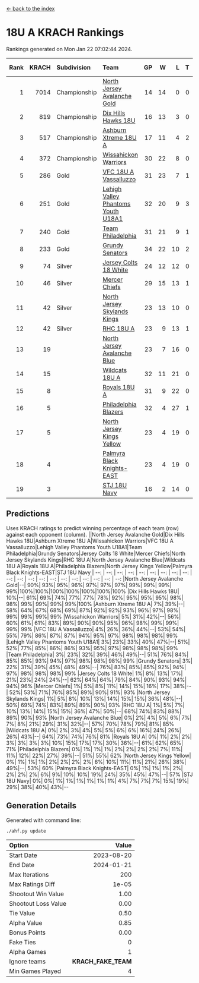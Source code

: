 [<- back to the index](readme.md)
# 18U A KRACH Rankings
Rankings generated on Mon Jan 22 07:02:44 2024.

Rank|KRACH|Subdivision|Team|GP|W|L|T|OTW|OTL|SoS|Exp Wins|Win Diff
---:|---:|:---|:---|---:|---:|---:|---:|---:|---:|---:|---:|---:
1|7014|Championship|[North Jersey Avalanche Gold](https://gamesheetstats.com/seasons/3659/teams/140737/schedule)|14|14|0|0|0|0|88|14.8|-0.0
2|819|Championship|[Dix Hills Hawks 18U](https://gamesheetstats.com/seasons/3659/teams/140731/schedule)|16|13|3|0|1|0|560|13.9|0.0
3|517|Championship|[Ashburn Xtreme 18U A](https://gamesheetstats.com/seasons/3659/teams/140730/schedule)|17|11|4|2|1|0|247|12.9|0.0
4|372|Championship|[Wissahickon Warriors](https://gamesheetstats.com/seasons/3659/teams/140748/schedule)|30|22|8|0|0|1|200|22.9|0.0
5|286|Gold|[VFC 18U A Vassalluzzo](https://gamesheetstats.com/seasons/3659/teams/140746/schedule)|31|23|7|1|2|2|135|24.4|0.0
6|251|Gold|[Lehigh Valley Phantoms Youth U18A1](https://gamesheetstats.com/seasons/3659/teams/140734/schedule)|32|20|9|3|1|0|188|22.4|0.0
7|240|Gold|[Team Philadelphia](https://gamesheetstats.com/seasons/3659/teams/140745/schedule)|31|21|9|1|0|0|187|22.4|0.0
8|233|Gold|[Grundy Senators](https://gamesheetstats.com/seasons/3659/teams/140732/schedule)|34|22|10|2|1|0|186|23.9|0.0
9|74|Silver|[Jersey Colts 18 White](https://gamesheetstats.com/seasons/3659/teams/140733/schedule)|24|12|12|0|0|2|957|12.9|0.0
10|46|Silver|[Mercer Chiefs](https://gamesheetstats.com/seasons/3659/teams/140735/schedule)|29|15|13|1|0|1|543|16.4|0.0
11|42|Silver|[North Jersey Skylands Kings](https://gamesheetstats.com/seasons/3659/teams/140739/schedule)|23|13|10|0|1|1|962|13.9|0.0
12|42|Silver|[RHC 18U A](https://gamesheetstats.com/seasons/3659/teams/140742/schedule)|23|9|13|1|0|1|179|10.4|0.0
13|19||[North Jersey Avalanche Blue](https://gamesheetstats.com/seasons/3659/teams/140736/schedule)|23|7|16|0|0|1|157|7.9|0.0
14|15||[Wildcats 18U A](https://gamesheetstats.com/seasons/3659/teams/140747/schedule)|32|11|21|0|3|1|709|11.9|0.0
15|8||[Royals 18U A](https://gamesheetstats.com/seasons/3659/teams/140743/schedule)|31|9|22|0|1|1|130|9.9|0.0
16|5||[Philadelphia Blazers](https://gamesheetstats.com/seasons/3659/teams/140741/schedule)|32|4|27|1|0|3|173|5.4|0.0
17|5||[North Jersey Kings Yellow](https://gamesheetstats.com/seasons/3659/teams/140738/schedule)|23|4|19|0|1|0|654|4.9|0.0
18|4||[Palmyra Black Knights-EAST](https://gamesheetstats.com/seasons/3659/teams/140740/schedule)|23|4|19|0|2|0|135|4.9|0.0
19|3||[STJ 18U Navy](https://gamesheetstats.com/seasons/3659/teams/140744/schedule)|16|2|14|0|0|0|128|2.9|0.0

## Predictions
Uses KRACH ratings to predict winning percentage of each team (row) against each opponent (column).
||North Jersey Avalanche Gold|Dix Hills Hawks 18U|Ashburn Xtreme 18U A|Wissahickon Warriors|VFC 18U A Vassalluzzo|Lehigh Valley Phantoms Youth U18A1|Team Philadelphia|Grundy Senators|Jersey Colts 18 White|Mercer Chiefs|North Jersey Skylands Kings|RHC 18U A|North Jersey Avalanche Blue|Wildcats 18U A|Royals 18U A|Philadelphia Blazers|North Jersey Kings Yellow|Palmyra Black Knights-EAST|STJ 18U Navy
| --: | --: | --: | --: | --: | --: | --: | --: | --: | --: | --: | --: | --: | --: | --: | --: | --: | --: | --: | --: 
|North Jersey Avalanche Gold|--| 90%| 93%| 95%| 96%| 97%| 97%| 97%| 99%| 99%| 99%| 99%|100%|100%|100%|100%|100%|100%|100%
|Dix Hills Hawks 18U| 10%|--| 61%| 69%| 74%| 77%| 77%| 78%| 92%| 95%| 95%| 95%| 98%| 98%| 99%| 99%| 99%| 99%|100%
|Ashburn Xtreme 18U A|  7%| 39%|--| 58%| 64%| 67%| 68%| 69%| 87%| 92%| 92%| 93%| 96%| 97%| 98%| 99%| 99%| 99%| 99%
|Wissahickon Warriors|  5%| 31%| 42%|--| 56%| 60%| 61%| 61%| 83%| 89%| 90%| 90%| 95%| 96%| 98%| 99%| 99%| 99%| 99%
|VFC 18U A Vassalluzzo|  4%| 26%| 36%| 44%|--| 53%| 54%| 55%| 79%| 86%| 87%| 87%| 94%| 95%| 97%| 98%| 98%| 98%| 99%
|Lehigh Valley Phantoms Youth U18A1|  3%| 23%| 33%| 40%| 47%|--| 51%| 52%| 77%| 85%| 86%| 86%| 93%| 95%| 97%| 98%| 98%| 98%| 99%
|Team Philadelphia|  3%| 23%| 32%| 39%| 46%| 49%|--| 51%| 76%| 84%| 85%| 85%| 93%| 94%| 97%| 98%| 98%| 98%| 99%
|Grundy Senators|  3%| 22%| 31%| 39%| 45%| 48%| 49%|--| 76%| 83%| 85%| 85%| 92%| 94%| 97%| 98%| 98%| 98%| 99%
|Jersey Colts 18 White|  1%|  8%| 13%| 17%| 21%| 23%| 24%| 24%|--| 62%| 64%| 64%| 79%| 84%| 90%| 93%| 94%| 94%| 96%
|Mercer Chiefs|  1%|  5%|  8%| 11%| 14%| 15%| 16%| 17%| 38%|--| 52%| 53%| 71%| 76%| 85%| 89%| 90%| 91%| 93%
|North Jersey Skylands Kings|  1%|  5%|  8%| 10%| 13%| 14%| 15%| 15%| 36%| 48%|--| 50%| 69%| 74%| 83%| 89%| 89%| 90%| 93%
|RHC 18U A|  1%|  5%|  7%| 10%| 13%| 14%| 15%| 15%| 36%| 47%| 50%|--| 68%| 74%| 83%| 88%| 89%| 90%| 93%
|North Jersey Avalanche Blue|  0%|  2%|  4%|  5%|  6%|  7%|  7%|  8%| 21%| 29%| 31%| 32%|--| 57%| 70%| 78%| 79%| 81%| 85%
|Wildcats 18U A|  0%|  2%|  3%|  4%|  5%|  5%|  6%|  6%| 16%| 24%| 26%| 26%| 43%|--| 64%| 73%| 74%| 76%| 81%
|Royals 18U A|  0%|  1%|  2%|  2%|  3%|  3%|  3%|  3%| 10%| 15%| 17%| 17%| 30%| 36%|--| 61%| 62%| 65%| 71%
|Philadelphia Blazers|  0%|  1%|  1%|  1%|  2%|  2%|  2%|  2%|  7%| 11%| 11%| 12%| 22%| 27%| 39%|--| 51%| 55%| 62%
|North Jersey Kings Yellow|  0%|  1%|  1%|  1%|  2%|  2%|  2%|  2%|  6%| 10%| 11%| 11%| 21%| 26%| 38%| 49%|--| 53%| 60%
|Palmyra Black Knights-EAST|  0%|  1%|  1%|  1%|  2%|  2%|  2%|  2%|  6%|  9%| 10%| 10%| 19%| 24%| 35%| 45%| 47%|--| 57%
|STJ 18U Navy|  0%|  0%|  1%|  1%|  1%|  1%|  1%|  1%|  4%|  7%|  7%|  7%| 15%| 19%| 29%| 38%| 40%| 43%|--

## Generation Details

Generated with command line:
```
./ahf.py update
```

| Option | Value |
| :----- | ----: |
| Start Date | 2023-08-20 |
| End Date | 2024-01-21 |
| Max Iterations | 200 |
| Max Ratings Diff | 1e-05 |
| Shootout Win Value | 1.00 |
| Shootout Loss Value | 0.00 |
| Tie Value | 0.50 |
| Alpha Value | 0.85 |
| Bonus Points | 0.00 |
| Fake Ties | 0 |
| Alpha Games | 1 |
| Ignore teams | __KRACH_FAKE_TEAM__ |
| Min Games Played | 4 |

